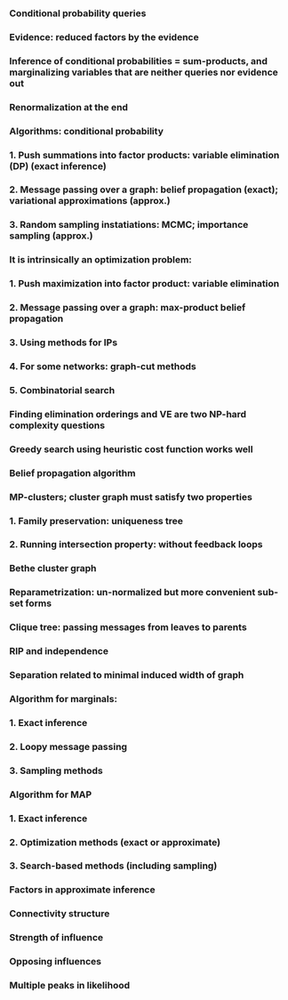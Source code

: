 ### Conditional probability queries
### Evidence: reduced factors by the evidence
### Inference of conditional probabilities  = sum-products, and marginalizing variables that are neither queries nor evidence out
### Renormalization at the end
### Algorithms: conditional probability
### 1. Push summations into factor products: variable elimination (DP) (exact inference)
### 2. Message passing over a graph: belief propagation (exact); variational approximations (approx.)
### 3. Random sampling instatiations: MCMC; importance sampling (approx.)
### It is intrinsically an optimization problem:
### 1. Push maximization into factor product: variable elimination
### 2. Message passing over a graph: max-product belief propagation
### 3. Using methods for IPs
### 4. For some networks: graph-cut methods
### 5. Combinatorial search
### Finding elimination orderings and VE are two NP-hard complexity questions
### Greedy search using heuristic cost function works well
### Belief propagation algorithm 
### MP-clusters; cluster graph must satisfy two properties
### 1. Family preservation: uniqueness tree
### 2. Running intersection property: without feedback loops
### Bethe cluster graph
### Reparametrization: un-normalized but more convenient sub-set forms
### Clique tree: passing messages from leaves to parents
### RIP and independence
### Separation related to minimal induced width of graph

### Algorithm for marginals:
### 1. Exact inference
### 2. Loopy message passing
### 3. Sampling methods

### Algorithm for MAP
### 1. Exact inference
### 2. Optimization methods (exact or approximate)
### 3. Search-based methods (including sampling)

### Factors in approximate inference
### Connectivity structure
### Strength of influence
### Opposing influences
### Multiple peaks in likelihood
